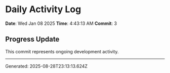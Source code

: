 # Daily Activity Log

**Date**: Wed Jan 08 2025
**Time**: 4:43:13 AM
**Commit**: 3

## Progress Update

This commit represents ongoing development activity.

---
Generated: 2025-08-28T23:13:13.624Z

